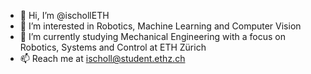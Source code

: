 - 👋 Hi, I’m @ischollETH
- 👀 I’m interested in Robotics, Machine Learning and Computer Vision
- 🌱 I’m currently studying Mechanical Engineering with a focus on Robotics, Systems and Control at ETH Zürich
- 📫 Reach me at ischoll@student.ethz.ch
